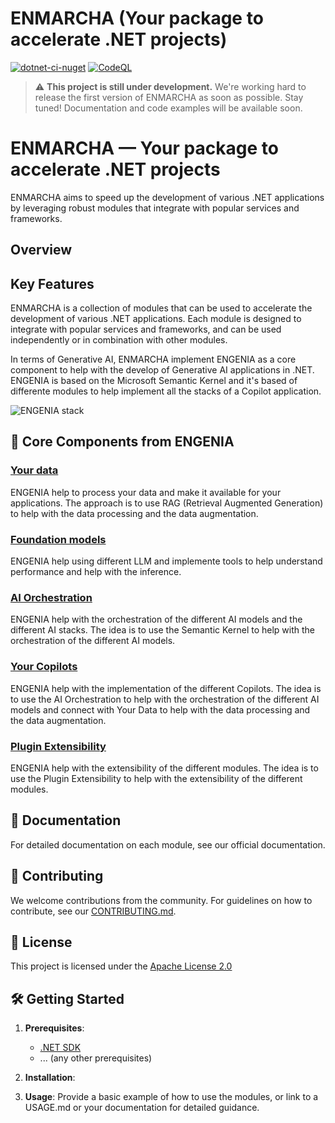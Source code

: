 # ENMARCHA (Your package to accelerate .NET projects)

[![dotnet-ci-nuget](https://github.com/Encamina/enmarcha/actions/workflows/main.yml/badge.svg)](https://github.com/Encamina/enmarcha/actions/workflows/main.yml) [![CodeQL](https://github.com/Encamina/enmarcha/actions/workflows/codeql.yml/badge.svg)](https://github.com/Encamina/enmarcha/actions/workflows/codeql.yml)

> :warning: **This project is still under development.** We're working hard to release the first version of ENMARCHA as soon as possible. Stay tuned! Documentation and code examples will be available soon.
# ENMARCHA — Your package to accelerate .NET projects

ENMARCHA aims to speed up the development of various .NET applications by leveraging robust modules that integrate with popular services and frameworks.

## Overview

## Key Features

ENMARCHA is a collection of modules that can be used to accelerate the development of various .NET applications. Each module is designed to integrate with popular services and frameworks, and can be used independently or in combination with other modules.

In terms of Generative AI, ENMARCHA implement ENGENIA as a core component to help with the develop of Generative AI applications in .NET. ENGENIA is based on the Microsoft Semantic Kernel and it's based of differente modules to help implement all the stacks of a Copilot application.

![ENGENIA stack](https://raw.githubusercontent.com/wiki/Encamina/enmarcha/assets/engenia-stack.png)

## 🚀 Core Components from ENGENIA

### [Your data](./wiki/YourData)

ENGENIA help to process your data and make it available for your applications. The approach is to use RAG (Retrieval Augmented Generation) to help with the data processing and the data augmentation.

### [Foundation models](./wiki/FoundationModels)

ENGENIA help using different LLM and implemente tools to help understand performance and help with the inference.

### [AI Orchestration](./wiki/AIOrchestration)

ENGENIA help with the orchestration of the different AI models and the different AI stacks. The idea is to use the Semantic Kernel to help with the orchestration of the different AI models. 

### [Your Copilots](./wiki/YourCopilots)

ENGENIA help with the implementation of the different Copilots. The idea is to use the AI Orchestration to help with the orchestration of the different AI models and connect with Your Data to help with the data processing and the data augmentation.

### [Plugin Extensibility](./wiki/PluginExtensibility)

ENGENIA help with the extensibility of the different modules. The idea is to use the Plugin Extensibility to help with the extensibility of the different modules.

## 📖 Documentation
For detailed documentation on each module, see our official documentation.

## 🙏 Contributing
We welcome contributions from the community. For guidelines on how to contribute, see our [CONTRIBUTING.md](./CONTRIBUTING.md).

## 📄 License
This project is licensed under the [Apache License 2.0](./LICENSE) 

## 🛠 Getting Started

1. **Prerequisites**:
   - [.NET SDK](link_to_download)
   - ... (any other prerequisites)

2. **Installation**:


3. **Usage**:
Provide a basic example of how to use the modules, or link to a USAGE.md or your documentation for detailed guidance.
